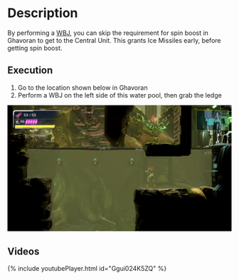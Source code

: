 # Description
By performing a [WBJ](./Water%20Bomb%20Jump.md), you can skip the requirement for spin boost in Ghavoran to get to the Central Unit. This grants Ice Missiles early, before getting spin boost.

## Execution
1. Go to the location shown below in Ghavoran
2. Perform a WBJ on the left side of this water pool, then grab the ledge

![Upper-Left Ghavoran](./images/early_ice_location.png)

## Videos
{% include youtubePlayer.html id="Ggui024K5ZQ" %}